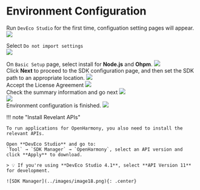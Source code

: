 # Environment Configuration  
Run `DevEco Studio` for the first time, configuation setting pages will appear.  
<img src='../images/image7.png'>  

Select `Do not import settings`  
<img src='../images/image8.png'>  

On `Basic Setup` page, select install for **Node.js** and **Ohpm**.
<img src='../images/image9.png'>  
Click **Next** to proceed to the SDK configuration page, and then set the SDK path to an appropriate location.
<img src='../images/image10.png'>  
Accept the License Agreement
<img src='../images/image11.png'>  
Check the summary information and go next
<img src='../images/image12.png'>  
<img src='../images/image13.png'>  
Environment configuration is finished.
<img src='../images/image14.png'>  

!!! note "Install Revelant APIs"

    To run applications for OpenHarmony, you also need to install the relevant APIs.

    Open **DevEco Studio** and go to:  
    `Tool` → `SDK Manager` → `OpenHarmony`, select an API version and click **Apply** to download.

    > 💡 If you're using **DevEco Studio 4.1**, select **API Version 11** for development.

    ![SDK Manager](../images/image18.png){: .center}
